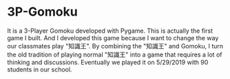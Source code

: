 # 3P-Gomoku
It is a 3-Player Gomoku developed with Pygame.
This is actually the first game I built. 
And I developed this game because I want to change the way our classmates play "知識王".
By combining the "知識王" and Gomoku, I turn the old tradition of playing normal "知識王" into a game that requires a lot of thinking and discussions.
Eventually we played it on 5/29/2019 with 90 students in our school.
